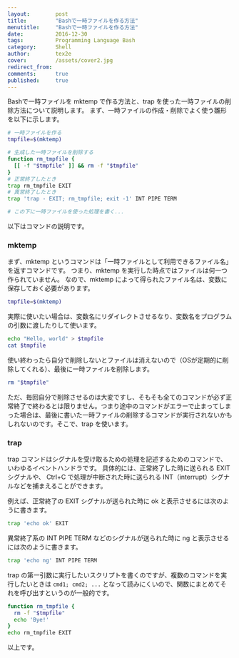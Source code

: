 ```yaml
---
layout:        post
title:         "Bashで一時ファイルを作る方法"
menutitle:     "Bashで一時ファイルを作る方法"
date:          2016-12-30
tags:          Programming Language Bash
category:      Shell
author:        tex2e
cover:         /assets/cover2.jpg
redirect_from:
comments:      true
published:     true
---
```


Bashで一時ファイルを mktemp で作る方法と、trap を使った一時ファイルの削除方法について説明します。
まず、一時ファイルの作成・削除でよく使う雛形を以下に示します。

```bash
# 一時ファイルを作る
tmpfile=$(mktemp)

# 生成した一時ファイルを削除する
function rm_tmpfile {
  [[ -f "$tmpfile" ]] && rm -f "$tmpfile"
}
# 正常終了したとき
trap rm_tmpfile EXIT
# 異常終了したとき
trap 'trap - EXIT; rm_tmpfile; exit -1' INT PIPE TERM

# この下に一時ファイルを使った処理を書く...
```


以下はコマンドの説明です。

### mktemp

まず、mktemp というコマンドは「一時ファイルとして利用できるファイル名」を返すコマンドです。
つまり、mktemp を実行した時点ではファイルは何一つ作られていません。
なので、mktemp によって得られたファイル名は、変数に保存しておく必要があります。

```bash
tmpfile=$(mktemp)
```

実際に使いたい場合は、変数名にリダイレクトさせるなり、変数名をプログラムの引数に渡したりして使います。

```bash
echo "Hello, world" > $tmpfile
cat $tmpfile
```

使い終わったら自分で削除しないとファイルは消えないので（OSが定期的に削除してくれる）、最後に一時ファイルを削除します。

```bash
rm "$tmpfile"
```

ただ、毎回自分で削除させるのは大変ですし、そもそも全てのコマンドが必ず正常終了で終わるとは限りません。つまり途中のコマンドがエラーで止まってしまった場合は、最後に書いた一時ファイルの削除するコマンドが実行されないかもしれないのです。そこで、trap を使います。

### trap

trap コマンドはシグナルを受け取るための処理を記述するためのコマンドで、いわゆるイベントハンドラです。
具体的には、正常終了した時に送られる EXIT シグナルや、
Ctrl+C で処理が中断された時に送られる INT（interrupt）シグナルなどを捕まえることができます。

例えば、正常終了の EXIT シグナルが送られた時に ok と表示させるには次のように書きます。

```bash
trap 'echo ok' EXIT
```

異常終了系の INT PIPE TERM などのシグナルが送られた時に ng と表示させるには次のように書きます。

```bash
trap 'echo ng' INT PIPE TERM
```

trap の第一引数に実行したいスクリプトを書くのですが、複数のコマンドを実行したいときは `cmd1; cmd2; ...` となって読みにくいので、関数にまとめてそれを呼び出すというのが一般的です。

```bash
function rm_tmpfile {
  rm -f "$tmpfile"
  echo 'Bye!'
}
echo rm_tmpfile EXIT
```

以上です。
